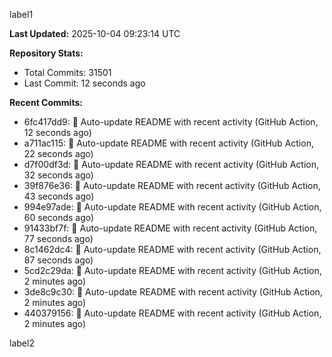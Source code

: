 
label1 
<!-- ACTIVITY_START -->
**Last Updated:** 2025-10-04 09:23:14 UTC

**Repository Stats:**
- Total Commits: 31501
- Last Commit: 12 seconds ago

**Recent Commits:**
- 6fc417dd9: 🤖 Auto-update README with recent activity (GitHub Action, 12 seconds ago)
- a711ac115: 🤖 Auto-update README with recent activity (GitHub Action, 22 seconds ago)
- d7f00df3d: 🤖 Auto-update README with recent activity (GitHub Action, 32 seconds ago)
- 39f876e36: 🤖 Auto-update README with recent activity (GitHub Action, 43 seconds ago)
- 994e97ade: 🤖 Auto-update README with recent activity (GitHub Action, 60 seconds ago)
- 91433bf7f: 🤖 Auto-update README with recent activity (GitHub Action, 77 seconds ago)
- 8c1462dc4: 🤖 Auto-update README with recent activity (GitHub Action, 87 seconds ago)
- 5cd2c29da: 🤖 Auto-update README with recent activity (GitHub Action, 2 minutes ago)
- 3de8c9c30: 🤖 Auto-update README with recent activity (GitHub Action, 2 minutes ago)
- 440379156: 🤖 Auto-update README with recent activity (GitHub Action, 2 minutes ago)
<!-- ACTIVITY_END -->

label2
